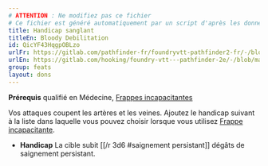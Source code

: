 ```yaml
---
# ATTENTION : Ne modifiez pas ce fichier
# Ce fichier est généré automatiquement par un script d'après les données du module Foundry VTT officiel et de sa traduction
title: Handicap sanglant
titleEn: Bloody Debilitation
id: QicYF43HqgpOBLzo
urlFr: https://gitlab.com/pathfinder-fr/foundryvtt-pathfinder2-fr/-/blob/master/data/feats/QicYF43HqgpOBLzo.htm
urlEn: https://gitlab.com/hooking/foundry-vtt---pathfinder-2e/-/blob/master/packs/data/feats.db/bloody-debilitation.json
group: feats
layout: dons
---
```

**Prérequis** qualifié en Médecine, [Frappes incapacitantes](../class-features/frappes-incapacitantes.md)

Vos attaques coupent les artères et les veines. Ajoutez le handicap suivant à la liste dans laquelle vous pouvez choisir lorsque vous utilisez [Frappe incapacitante](../actions/frappe-incapacitante.md).


- **Handicap** La cible subit [[/r 3d6 #saignement persistant]] dégâts de saignement persistant.



